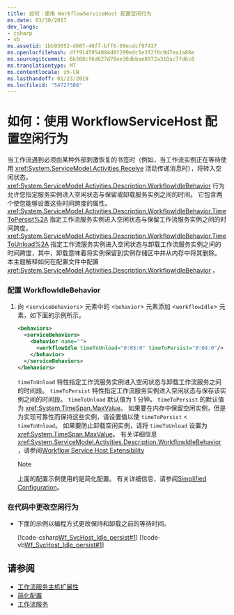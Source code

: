 ```yaml
---
title: 如何：使用 WorkflowServiceHost 配置空闲行为
ms.date: 03/30/2017
dev_langs:
- csharp
- vb
ms.assetid: 1bb93652-d687-46ff-bff6-69ecdcf97437
ms.openlocfilehash: dff9145954084d0f299edc1e3f2f6c0d7ea1a80e
ms.sourcegitcommit: 6b308cf6d627d78ee36dbbae8972a310ac7fd6c8
ms.translationtype: MT
ms.contentlocale: zh-CN
ms.lasthandoff: 01/23/2019
ms.locfileid: "54727386"
---
```

# <a name="how-to-configure-idle-behavior-with-workflowservicehost"></a>如何：使用 WorkflowServiceHost 配置空闲行为
当工作流遇到必须由某种外部刺激恢复的书签时（例如，当工作流实例正在等待使用 <xref:System.ServiceModel.Activities.Receive> 活动传递消息时），将转入空闲状态。 <xref:System.ServiceModel.Activities.Description.WorkflowIdleBehavior> 行为允许您指定服务实例进入空闲状态与保留或卸载服务实例之间的时间。 它包含两个使您能够设置这些时间跨度的属性。 <xref:System.ServiceModel.Activities.Description.WorkflowIdleBehavior.TimeToPersist%2A> 指定工作流服务实例进入空闲状态与保留工作流服务实例之间的时间跨度。 <xref:System.ServiceModel.Activities.Description.WorkflowIdleBehavior.TimeToUnload%2A> 指定工作流服务实例进入空闲状态与卸载工作流服务实例之间的时间跨度，其中，卸载意味着将实例保留到实例存储区中并从内存中将其删除。 本主题解释如何在配置文件中配置 <xref:System.ServiceModel.Activities.Description.WorkflowIdleBehavior> 。  
  
### <a name="to-configure-workflowidlebehavior"></a>配置 WorkflowIdleBehavior  
  
1.  向 <`serviceBehaviors`> 元素中的 <`behavior`> 元素添加 <`workflowIdle`> 元素，如下面的示例所示。  
  
    ```xml  
    <behaviors>  
      <serviceBehaviors>  
        <behavior name="">  
          <workflowIdle timeToUnload="0:05:0" timeToPersist="0:04:0"/>   
        </behavior>  
      </serviceBehaviors>  
    </behaviors>  
    ```  
  
     `timeToUnload` 特性指定工作流服务实例进入空闲状态与卸载工作流服务之间的时间段。 `timeToPersist` 特性指定工作流服务实例进入空闲状态与保存该实例之间的时间段。 `timeToUnload` 默认值为 1 分钟。 `timeToPersist` 的默认值为 <xref:System.TimeSpan.MaxValue>。 如果要在内存中保留空闲实例，但是为实现可靠性而保持这些实例，请设置值以使 `timeToPersist` < `timeToUnload`。 如果要防止卸载空闲实例，请将 `timeToUnload` 设置为 <xref:System.TimeSpan.MaxValue>。 有关详细信息<xref:System.ServiceModel.Activities.Description.WorkflowIdleBehavior>，请参阅[Workflow Service Host Extensibility](../../../../docs/framework/wcf/feature-details/workflow-service-host-extensibility.md)  
  
    > [!NOTE]
    >  上面的配置示例使用的是简化配置。 有关详细信息，请参阅[Simplified Configuration](../../../../docs/framework/wcf/simplified-configuration.md)。  
  
### <a name="to-change-idle-behavior-in-code"></a>在代码中更改空闲行为  
  
-   下面的示例以编程方式更改保持和卸载之前的等待时间。  
  
     [!code-csharp[Wf_SvcHost_Idle_persist#1](../../../../samples/snippets/csharp/VS_Snippets_CFX/wf_svchost_idle_persist/cs/source.cs#1)]
     [!code-vb[Wf_SvcHost_Idle_persist#1](../../../../samples/snippets/visualbasic/VS_Snippets_CFX/wf_svchost_idle_persist/vb/source.vb#1)]  
  
## <a name="see-also"></a>请参阅
- [工作流服务主机扩展性](../../../../docs/framework/wcf/feature-details/workflow-service-host-extensibility.md)
- [简化配置](../../../../docs/framework/wcf/simplified-configuration.md)
- [工作流服务](../../../../docs/framework/wcf/feature-details/workflow-services.md)
